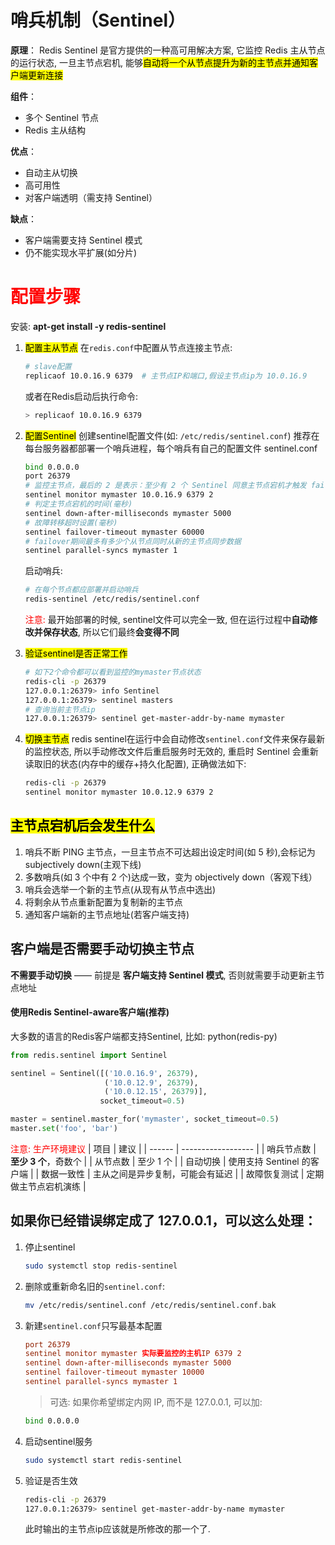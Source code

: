 # 哨兵机制（Sentinel）
**原理**：
Redis Sentinel 是官方提供的一种高可用解决方案, 它监控 Redis 主从节点的运行状态, 一旦主节点宕机, 能够<mark>自动将一个从节点提升为新的主节点并通知客户端更新连接</mark>

**组件**：
- 多个 Sentinel 节点
- Redis 主从结构

**优点**：
- 自动主从切换
- 高可用性
- 对客户端透明（需支持 Sentinel）

**缺点**：
- 客户端需要支持 Sentinel 模式
- 仍不能实现水平扩展(如分片)

# <font color=red>配置步骤</font>
安装: **apt-get install -y redis-sentinel**
1. <mark>配置主从节点</mark>
   在`redis.conf`中配置从节点连接主节点:
   ```bash
   # slave配置
   replicaof 10.0.16.9 6379  # 主节点IP和端口,假设主节点ip为 10.0.16.9
   ```
   或者在Redis启动后执行命令:
   ```bash
   > replicaof 10.0.16.9 6379
   ```
2. <mark>配置Sentinel</mark>
   创建sentinel配置文件(如: `/etc/redis/sentinel.conf`)
   推荐在每台服务器都部署一个哨兵进程，每个哨兵有自己的配置文件 sentinel.conf
   ```bash
   bind 0.0.0.0
   port 26379
   # 监控主节点，最后的 2 是表示：至少有 2 个 Sentinel 同意主节点宕机才触发 failover
   sentinel monitor mymaster 10.0.16.9 6379 2
   # 判定主节点宕机的时间(毫秒)
   sentinel down-after-milliseconds mymaster 5000
   # 故障转移超时设置(毫秒)
   sentinel failover-timeout mymaster 60000
   # failover期间最多有多少个从节点同时从新的主节点同步数据
   sentinel parallel-syncs mymaster 1
   ```

   启动哨兵:
   ```bash
   # 在每个节点都应部署并启动哨兵
   redis-sentinel /etc/redis/sentinel.conf
   ```
   <font color=red>注意: </font> 最开始部署的时候, sentinel文件可以完全一致, 但在运行过程中**自动修改并保存状态**, 所以它们最终**会变得不同**
3. <mark>验证sentinel是否正常工作</mark>
   ```bash
   # 如下2个命令都可以看到监控的mymaster节点状态
   redis-cli -p 26379
   127.0.0.1:26379> info Sentinel
   127.0.0.1:26379> sentinel masters
   # 查询当前主节点ip
   127.0.0.1:26379> sentinel get-master-addr-by-name mymaster
   ```
4. <mark>切换主节点</mark>
   redis sentinel在运行中会自动修改`sentinel.conf`文件来保存最新的监控状态, 所以手动修改文件后重启服务时无效的,
   重启时 Sentinel 会重新读取旧的状态(内存中的缓存+持久化配置), 正确做法如下:
   ```bash
   redis-cli -p 26379
   sentinel monitor mymaster 10.0.12.9 6379 2
   ```

## <mark>主节点宕机后会发生什么</mark>
1. 哨兵不断 PING 主节点，一旦主节点不可达超出设定时间(如 5 秒),会标记为 subjectively down(主观下线)
2. 多数哨兵(如 3 个中有 2 个)达成一致，变为 objectively down（客观下线）
3. 哨兵会选举一个新的主节点(从现有从节点中选出)
4. 将剩余从节点重新配置为复制新的主节点
5. 通知客户端新的主节点地址(若客户端支持)

## 客户端是否需要手动切换主节点
**不需要手动切换** —— 前提是 **客户端支持 Sentinel 模式**, 否则就需要手动更新主节点地址

#### **使用Redis Sentinel-aware客户端(推荐)**
大多数的语言的Redis客户端都支持Sentinel, 比如: python(redis-py)
```python
from redis.sentinel import Sentinel

sentinel = Sentinel([('10.0.16.9', 26379),
                     ('10.0.12.9', 26379),
                     ('10.0.12.15', 26379)],
                    socket_timeout=0.5)

master = sentinel.master_for('mymaster', socket_timeout=0.5)
master.set('foo', 'bar')
```

<font color=red>注意: 生产环境建议</font>
| 项目     | 建议                 |
| ------ | ------------------ |
| 哨兵节点数  | **至少 3 个**，奇数个     |
| 从节点数   | 至少 1 个             |
| 自动切换   | 使用支持 Sentinel 的客户端 |
| 数据一致性  | 主从之间是异步复制，可能会有延迟   |
| 故障恢复测试 | 定期做主节点宕机演练         |



## 如果你已经错误绑定成了 127.0.0.1，可以这么处理：
1. 停止sentinel
   ```bash
   sudo systemctl stop redis-sentinel
   ```
2. 删除或重新命名旧的`sentinel.conf`:
   ```bash
   mv /etc/redis/sentinel.conf /etc/redis/sentinel.conf.bak
   ```
3. 新建`sentinel.conf`只写最基本配置
   ```conf
   port 26379
   sentinel monitor mymaster 实际要监控的主机IP 6379 2
   sentinel down-after-milliseconds mymaster 5000
   sentinel failover-timeout mymaster 10000
   sentinel parallel-syncs mymaster 1
   ```
   > 可选: 如果你希望绑定内网 IP, 而不是 127.0.0.1, 可以加:
   
   ```bash
   bind 0.0.0.0
   ```
4. 启动sentinel服务
   ```bash
   sudo systemctl start redis-sentinel
   ```
5. 验证是否生效
   ```bash
   redis-cli -p 26379
   127.0.0.1:26379> sentinel get-master-addr-by-name mymaster
   ```
   此时输出的主节点ip应该就是所修改的那一个了.
